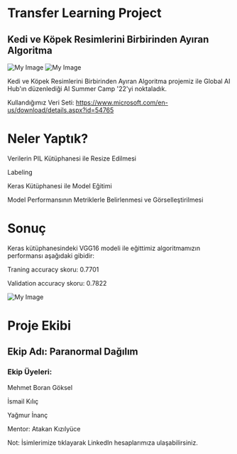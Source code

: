 
# Transfer Learning Project
## Kedi ve Köpek Resimlerini Birbirinden Ayıran Algoritma

![My Image](kediler.jpg)
![My Image](köpekler.jpg)

Kedi ve Köpek Resimlerini Birbirinden Ayıran Algoritma projemiz ile Global AI Hub'ın düzenlediği AI Summer Camp '22'yi noktaladık.

Kullandığımız Veri Seti: https://www.microsoft.com/en-us/download/details.aspx?id=54765

# Neler Yaptık? 

Verilerin PIL Kütüphanesi ile Resize Edilmesi

Labeling

Keras Kütüphanesi ile Model Eğitimi 

Model Performansının Metriklerle Belirlenmesi ve Görselleştirilmesi

# Sonuç 

Keras kütüphanesindeki VGG16 modeli ile eğittimiz algoritmamızın performansı aşağıdaki gibidir:

Traning accuracy skoru: 0.7701

Validation accuracy skoru: 0.7822

![My Image](performans.jpg)

# Proje Ekibi 
## Ekip Adı: Paranormal Dağılım

### Ekip Üyeleri: 

Mehmet Boran Göksel 

İsmail Kılıç

Yağmur İnanç

Mentor: Atakan Kızılyüce

Not: İsimlerimize tıklayarak LinkedIn hesaplarımıza ulaşabilirsiniz.





